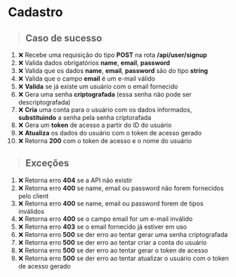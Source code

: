 # Cadastro

> ## Caso de sucesso

1. ❌ Recebe uma requisição do tipo **POST** na rota **/api/user/signup**
2. ❌ Valida dados obrigatórios **name**, **email**, **password**
3. ❌ Valida que os dados **name**, **email**, **password** são do tipo **string**
4. ❌ Valida que o campo **email** é um e-mail válido
5. ❌ **Valida** se já existe um usuário com o email fornecido
6. ❌ Gera uma senha **criptografada** (essa senha não pode ser descriptografada)
7. ❌ **Cria** uma conta para o usuário com os dados informados, **substituindo** a senha pela senha criptorafada
8. ❌ Gera um **token** de acesso a partir do ID do usuário
9. ❌ **Atualiza** os dados do usuário com o token de acesso gerado
10. ❌ Retorna **200** com o token de acesso e o nome do usuário

> ## Exceções

1. ❌ Retorna erro **404** se a API não existir
2. ❌ Retorna erro **400** se name, email ou password não forem fornecidos pelo client
3. ❌ Retorna erro **400** se name, email ou password forem de tipos inválidos
4. ❌ Retorna erro **400** se o campo email for um e-mail inválido
5. ❌ Retorna erro **403** se o email fornecido já estiver em uso
6. ❌ Retorna erro **500** se der erro ao tentar gerar uma senha criptografada
7. ❌ Retorna erro **500** se der erro ao tentar criar a conta do usuário
8. ❌ Retorna erro **500** se der erro ao tentar gerar o token de acesso
9. ❌ Retorna erro **500** se der erro ao tentar atualizar o usuário com o token de acesso gerado